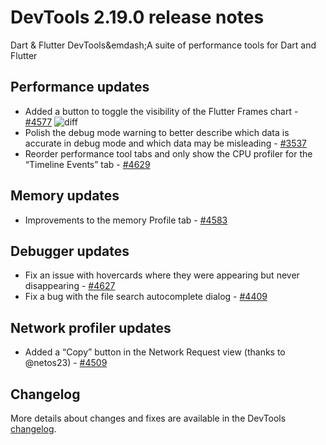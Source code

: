 # DevTools 2.19.0 release notes

Dart & Flutter DevTools&emdash;A suite of performance tools
for Dart and Flutter

## Performance updates

* Added a button to toggle the visibility of the Flutter Frames
  chart - [#4577](https://github.com/flutter/devtools/pull/4577) 
  ![diff]({{site.url}}/reference/devtools/release-notes/images-2.19.0/4577.png "Flutter Frames")
* Polish the debug mode warning to better describe which data
  is accurate in debug mode and which data may be misleading -
  [#3537](https://github.com/flutter/devtools/pull/3537) 
* Reorder performance tool tabs and only show the CPU profiler
  for the “Timeline Events” tab -
  [#4629](https://github.com/flutter/devtools/pull/4629) 

## Memory updates

* Improvements to the memory Profile tab -
  [#4583](https://github.com/flutter/devtools/pull/4583)

## Debugger updates

* Fix an issue with hovercards where they were appearing
  but never disappearing -
  [#4627](https://github.com/flutter/devtools/pull/4627) 
* Fix a bug with the file search autocomplete dialog -
  [#4409](https://github.com/flutter/devtools/pull/4409) 

## Network profiler updates

* Added a “Copy” button in the Network Request view
  (thanks to @netos23) -
  [#4509](https://github.com/flutter/devtools/pull/4509) 

## Changelog

More details about changes and fixes are available in the DevTools
[changelog](https://github.com/flutter/devtools/blob/master/CHANGELOG.md).
